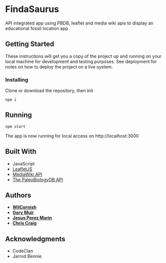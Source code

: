 # FindaSaurus
API integrated app using PBDB, leaflet and media wiki apis to display an educational fossil location app

## Getting Started

These instructions will get you a copy of the project up and running on your local machine for development and testing purposes. See deployment for notes on how to deploy the project on a live system.

### Installing

Clone or download the repository, then init

```npm i```

## Running

```npm start```

The app is now running for local access on http://localhost:3000


## Built With

* JavaScript
* [LeafletJS](https://leafletjs.com)
* [MediaWiki API](https://www.mediawiki.org/wiki/MediaWiki)
* [The PaleoBiologyDB API](https://paleobiodb.org/#/)

## Authors

* **[WilCornish](https://github.com/WilCornish)**
* **[Gary Muir](https://github.com/GMuir17)**
* **[Jesus Perez Marin](https://github.com/jesus2102)**
* **[Chris Craig](https://github.com/czcraig)**


## Acknowledgments

* CodeClan
* Jarrod Bennie
